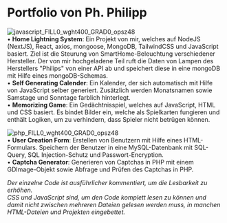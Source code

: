 # Portfolio von Ph. Philipp
![javascript_FILL0_wght400_GRAD0_opsz48](https://user-images.githubusercontent.com/130679795/231813314-48779b88-ab2f-42fe-8e5f-9182288de667.png)<br>
• **Home Lightning System**: Ein Projekt von mir, welches auf NodeJS (NextJS), React, axios, mongoose, MongoDB, TailwindCSS und JavaScript basiert. Ziel ist die Steurung von SmartHome-Beleuchtung verschiedener Hersteller. Der von mir hochgeladene Teil ruft die Daten von Lampen des Herstellers "Philips" von einer API ab und speichert diese in eine mongoDB mit Hilfe eines mongoDB-Schemas.<br>
• **Self Generating Calender**: Ein Kalender, der sich automatisch mit Hilfe von JavaScript selber generiert. Zusätzlich werden Monatsnamen sowie Samstage und Sonntage farblich hinterlegt.<br>
• **Memorizing Game**: Ein Gedächtnisspiel, welches auf JavaScript, HTML und CSS basiert. Es bindet Bilder ein, welche als Spielkarten fungieren und enthält Logiken, um zu verhindern, dass Spieler nicht betrügen können.

![php_FILL0_wght400_GRAD0_opsz48](https://user-images.githubusercontent.com/130679795/231812521-bdfe8f0a-c71e-41d4-81cd-9f0900cfaa34.png)<br>
• **User Creation Form**: Erstellen von Benutzern mit Hilfe eines HTML-Formulars. Speichern der Benutzer in eine MySQL-Datenbank mit SQL-Query, SQL Injection-Schutz und Passwort-Encryption.<br>
• **Captcha Generator**: Generieren von Captchas in PHP mit einem GDImage-Objekt sowie Abfrage und Prüfen des Captchas in PHP.

_Der einzelne Code ist ausführlicher kommentiert, um die Lesbarkeit zu erhöhen.<br> CSS und JavaScript sind, um den Code komplett lesen zu können und damit nicht zwischen mehreren Dateien gelesen werden muss, in manchen HTML-Dateien und Projekten eingebettet._

